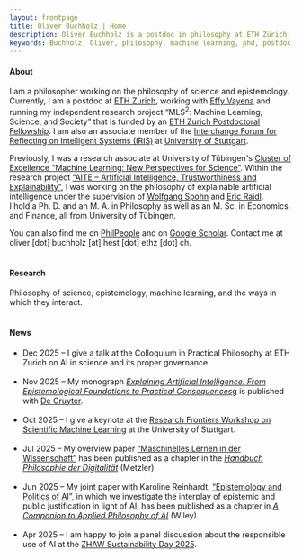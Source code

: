 ```yaml
---
layout: frontpage
title: Oliver Buchholz | Home
description: Oliver Buchholz is a postdoc in philosophy at ETH Zürich. 
keywords: Buchholz, Oliver, philosophy, machine learning, phd, postdoc, Tübingen, ETH, Zürich, AI
---
```


<h4> About </h4>

I am a philosopher working on the philosophy of science and epistemology. Currently, I am a postdoc at <a href="https://ethz.ch/en.html" target="_blank">ETH Zurich</a>, working with <a href="https://scholar.google.com/citations?user=nwRZpzEAAAAJ&hl=en" target="_blank">Effy Vayena</a> and running my independent research project &ldquo;MLS<sup>2</sup>: Machine Learning, Science, and Society&rdquo; that is funded by an <a href="https://grantsoffice.ethz.ch/funding-opportunities/internal/eth-fellowships.html" target="_blank">ETH Zurich Postdoctoral Fellowship</a>. I am also an associate member of the <a href="https://www.iris.uni-stuttgart.de/" target="_blank">Interchange Forum for Reflecting on Intelligent Systems (IRIS)</a> at <a href="https://www.uni-stuttgart.de/en/" target="_blank">University of Stuttgart</a>.<br>

Previously, I was a research associate at University of T&uuml;bingen's <a href = "https://uni-tuebingen.de/en/research/core-research/cluster-of-excellence-machine-learning/home/" target = "_blank">Cluster of Excellence &ldquo;Machine Learning: New Perspectives for Science&rdquo;</a>. Within the research project <a href = "https://sites.google.com/view/aiteproject/project" target = "_blank">&ldquo;AITE &ndash; Artificial Intelligence, Trustworthiness and Explainability&rdquo;</a>, I was working on the philosophy of explainable artificial intelligence under the supervision of <a href="https://www.philosophie.uni-konstanz.de/ag-spohn/personen/prof-dr-wolfgang-spohn/" target="_blank">Wolfgang Spohn</a> and <a href="https://scholar.google.de/citations?user=MpJaE0wAAAAJ&hl=de" target="_blank">Eric Raidl</a>.<br> 
I hold a Ph. D. and an M. A. in Philosophy as well as an M. Sc. in Economics and Finance, all from University of T&uuml;bingen.<br>

You can also find me on <a href="https://philpeople.org/profiles/oliver-buchholz" target="_blank">PhilPeople</a> and on <a href="https://scholar.google.com/citations?user=o-i32DIAAAAJ&hl=de&oi=ao" target="_blank">Google Scholar</a>. Contact me at oliver [dot] buchholz [at] hest [dot] ethz [dot] ch.<br><br>


<h4> Research </h4>

Philosophy of science, epistemology, machine learning, and the ways in which they interact.<br><br>


<h4> News </h4>

<ul>
<li> Dec 2025 &ndash; I give a talk at the Colloquium in Practical Philosophy at ETH Zurich on AI in science and its proper governance.<br><br>
</li>
  
<li> Nov 2025 &ndash; My monograph <a href="https://www.degruyterbrill.com/document/isbn/9783111617312/html" target="_blank"><i>Explaining Artificial Intelligence. From Epistemological Foundations to Practical Consequences</i>g</a> is published with <a href= "https://www.degruyterbrill.com/?changeLang=en" target= "_blank">De Gruyter</a>.<br><br>
</li>
  
<li> Oct 2025 &ndash; I give a keynote at the <a href="https://www.simtech.uni-stuttgart.de/communication/events/workshops/frontiers/" target="_blank">Research Frontiers Workshop on Scientific Machine Learning</a> at the University of Stuttgart.<br><br>
</li>

<li> Jul 2025 &ndash; My overview paper <a href="https://doi.org/10.1007/978-3-662-70086-0_43-1" target="_blank">&ldquo;Maschinelles Lernen in der Wissenschaft&rdquo;</a> has been published as a chapter in the <a href="https://link.springer.com/referencework/10.1007/978-3-662-70086-0" target="_blank"><i>Handbuch Philosophie der Digitalit&auml;t</i></a> (Metzler).<br><br>
</li>
  
<li> Jun 2025 &ndash; My joint paper with Karoline Reinhardt, <a href="https://doi.org/10.1002/9781394238651.ch8" target="_blank">&ldquo;Epistemology and Politics of AI&rdquo;</a>, in which we investigate the interplay of epistemic and public justification in light of AI, has been published as a chapter in <a href="https://doi.org/10.1002/9781394238651" target="_blank"><i>A Companion to Applied Philosophy of AI</i></a> (Wiley).<br><br>
</li>
  
<li> Apr 2025 &ndash; I am happy to join a panel discussion about the responsible use of AI at the <a href="https://www.zhaw.ch/en/focus-topics/zhaw-sustainable/engagement/sustainability-day-25" target="_blank">ZHAW Sustainability Day 2025</a>.<br><br>
</li>
</ul>
